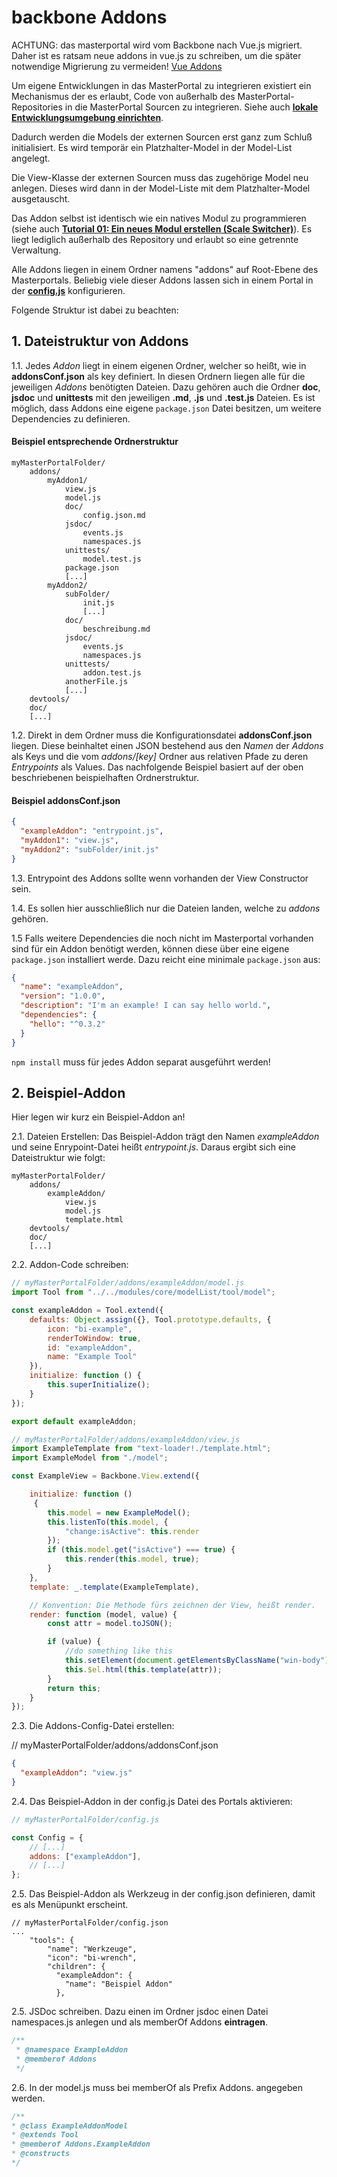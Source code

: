 # backbone Addons #

ACHTUNG: das masterportal wird vom Backbone nach Vue.js migriert. Daher ist es ratsam neue addons in vue.js zu schreiben, um die später notwendige Migrierung zu vermeiden! [Vue Addons]()

Um eigene Entwicklungen in das MasterPortal zu integrieren existiert ein Mechanismus der es erlaubt, Code von außerhalb des MasterPortal-Repositories in die MasterPortal Sourcen zu integrieren. Siehe auch **[lokale Entwicklungsumgebung einrichten](setup-dev.md)**.

Dadurch werden die Models der externen Sourcen erst ganz zum Schluß initialisiert. Es wird temporär ein Platzhalter-Model in der Model-List angelegt.

Die View-Klasse der externen Sourcen muss das zugehörige Model neu anlegen. Dieses wird dann in der Model-Liste mit dem Platzhalter-Model ausgetauscht.

Das Addon selbst ist identisch wie ein natives Modul zu programmieren (siehe auch **[Tutorial 01: Ein neues Modul erstellen (Scale Switcher)](02_tutorial_new_module_scale_switcher.md)**). Es liegt lediglich außerhalb des Repository und erlaubt so eine getrennte Verwaltung.

Alle Addons liegen in einem Ordner namens "addons" auf Root-Ebene des Masterportals. Beliebig viele dieser Addons lassen sich in einem Portal in der **[config.js](config.js.md)** konfigurieren.

Folgende Struktur ist dabei zu beachten:

## 1. Dateistruktur von Addons ##

1.1. Jedes *Addon* liegt in einem eigenen Ordner, welcher so heißt, wie in **addonsConf.json** als key definiert. In diesen Ordnern liegen alle für die jeweiligen *Addons* benötigten Dateien. Dazu gehören auch die Ordner **doc**, **jsdoc** und **unittests** mit den jeweiligen **.md**, **.js** und **.test.js** Dateien.
Es ist möglich, dass Addons eine eigene `package.json` Datei besitzen, um weitere Dependencies zu definieren.

#### Beispiel entsprechende Ordnerstruktur ####
```
myMasterPortalFolder/
    addons/
        myAddon1/
            view.js
            model.js
            doc/
                config.json.md
            jsdoc/
                events.js
                namespaces.js
            unittests/
                model.test.js
            package.json
            [...]
        myAddon2/
            subFolder/
                init.js
                [...]
            doc/
                beschreibung.md
            jsdoc/
                events.js
                namespaces.js
            unittests/
                addon.test.js
            anotherFile.js
            [...]
    devtools/
    doc/
    [...]
```

1.2. Direkt in dem Ordner muss die Konfigurationsdatei **addonsConf.json** liegen. Diese beinhaltet einen JSON bestehend aus den *Namen* der *Addons* als Keys und die vom *addons/[key]* Ordner aus relativen Pfade zu deren *Entrypoints* als Values. Das nachfolgende Beispiel basiert auf der oben beschriebenen beispielhaften Ordnerstruktur.

#### Beispiel **addonsConf.json** ####
```json
{
  "exampleAddon": "entrypoint.js",
  "myAddon1": "view.js",
  "myAddon2": "subFolder/init.js"
}
```
1.3. Entrypoint des Addons sollte wenn vorhanden der View Constructor sein.

1.4. Es sollen hier ausschließlich nur die Dateien landen, welche zu *addons* gehören.

1.5 Falls weitere Dependencies die noch nicht im Masterportal vorhanden sind für ein Addon benötigt werden, können diese
über eine eigene `package.json` installiert werde. Dazu reicht eine minimale `package.json` aus:

```json
{
  "name": "exampleAddon",
  "version": "1.0.0",
  "description": "I'm an example! I can say hello world.",
  "dependencies": {
    "hello": "^0.3.2"
  }
}
```
`npm install` muss für jedes Addon separat ausgeführt werden!

## 2. Beispiel-Addon ##

Hier legen wir kurz ein Beispiel-Addon an!

2.1. Dateien Erstellen: Das Beispiel-Addon trägt den Namen *exampleAddon* und seine Enrypoint-Datei heißt *entrypoint.js*. Daraus ergibt sich eine Dateistruktur wie folgt:

```
myMasterPortalFolder/
    addons/
        exampleAddon/
            view.js
            model.js
            template.html
    devtools/
    doc/
    [...]
```

2.2. Addon-Code schreiben:

```js
// myMasterPortalFolder/addons/exampleAddon/model.js
import Tool from "../../modules/core/modelList/tool/model";

const exampleAddon = Tool.extend({
    defaults: Object.assign({}, Tool.prototype.defaults, {
        icon: "bi-example",
        renderToWindow: true,
        id: "exampleAddon",
        name: "Example Tool"
    }),
    initialize: function () {
        this.superInitialize();
    }
});

export default exampleAddon;

```
```js
// myMasterPortalFolder/addons/exampleAddon/view.js
import ExampleTemplate from "text-loader!./template.html";
import ExampleModel from "./model";

const ExampleView = Backbone.View.extend({

    initialize: function ()
     {
        this.model = new ExampleModel();
        this.listenTo(this.model, {
            "change:isActive": this.render
        });
        if (this.model.get("isActive") === true) {
            this.render(this.model, true);
        }
    },
    template: _.template(ExampleTemplate),

    // Konvention: Die Methode fürs zeichnen der View, heißt render.
    render: function (model, value) {
        const attr = model.toJSON();

        if (value) {
            //do something like this
            this.setElement(document.getElementsByClassName("win-body")[0]);
            this.$el.html(this.template(attr));
        }
        return this;
    }
});

```
2.3. Die Addons-Config-Datei erstellen:

// myMasterPortalFolder/addons/addonsConf.json
```json
{
  "exampleAddon": "view.js"
}
```

2.4. Das Beispiel-Addon in der config.js Datei des Portals aktivieren:
```js
// myMasterPortalFolder/config.js

const Config = {
    // [...]
    addons: ["exampleAddon"],
    // [...]
};
```
2.5. Das Beispiel-Addon als Werkzeug in der config.json definieren, damit es als Menüpunkt erscheint.
```
// myMasterPortalFolder/config.json
...
    "tools": {
        "name": "Werkzeuge",
        "icon": "bi-wrench",
        "children": {
          "exampleAddon": {
            "name": "Beispiel Addon"
          },
```

2.5. JSDoc schreiben. Dazu einen im Ordner jsdoc einen Datei namespaces.js anlegen und als memberOf Addons **eintragen**.

```js
/**
 * @namespace ExampleAddon
 * @memberof Addons
 */
```

2.6. In der model.js muss bei memberOf als Prefix Addons. angegeben werden.

```js
/**
* @class ExampleAddonModel
* @extends Tool
* @memberof Addons.ExampleAddon
* @constructs
*/
```
